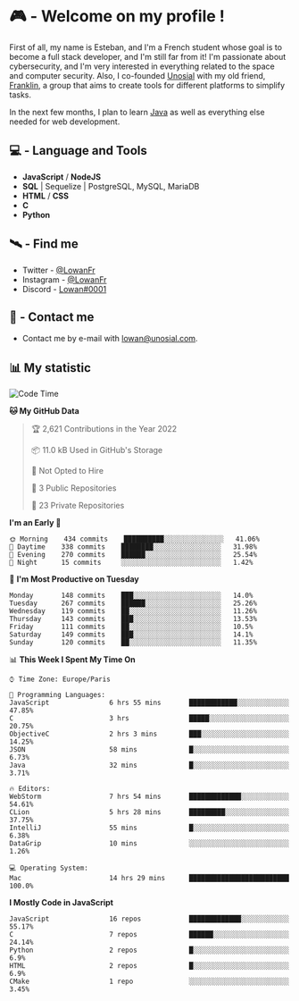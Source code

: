 # 🎮 - Welcome on my profile !
First of all, my name is Esteban, and I'm a French student whose goal is to become a full stack developer, and I'm still far from it!
I'm passionate about cybersecurity, and I'm very interested in everything related to the space and computer security.
Also, I co-founded [Unosial](https://github.com/Unosial) with my old friend, [Franklin](https://github.com/AbaFranklin/), a group that aims to create tools for different platforms to simplify tasks. 

In the next few months, I plan to learn [Java](https://www.java.com/) as well as everything else needed for web development.




## 💻 - Language and Tools
- **JavaScript** / **NodeJS**
- **SQL** | Sequelize | PostgreSQL, MySQL, MariaDB
- **HTML** / **CSS**
- **C**
- **Python**

## 🛰️ - Find me

 - Twitter - [@LowanFr](https://twitter.com/LowanFr/)
 - Instagram - [@LowanFr](https://instagram.com/LowanFr)
 - Discord -  [Lowan#0001](https://unosial.bio/Lowan)
 
## 📡 - Contact me
 - Contact me by e-mail with [lowan@unosial.com](mailto:lowan@unosial.com).

## 📊 My statistic
<!--START_SECTION:waka-->
![Code Time](http://img.shields.io/badge/Code%20Time-79%20hrs%2042%20mins-blue)

**🐱 My GitHub Data** 

> 🏆 2,621 Contributions in the Year 2022
 > 
> 📦 11.0 kB Used in GitHub's Storage 
 > 
> 🚫 Not Opted to Hire
 > 
> 📜 3 Public Repositories 
 > 
> 🔑 23 Private Repositories  
 > 
**I'm an Early 🐤** 

```text
🌞 Morning    434 commits    ██████████░░░░░░░░░░░░░░░   41.06% 
🌆 Daytime    338 commits    ████████░░░░░░░░░░░░░░░░░   31.98% 
🌃 Evening    270 commits    ██████░░░░░░░░░░░░░░░░░░░   25.54% 
🌙 Night      15 commits     ░░░░░░░░░░░░░░░░░░░░░░░░░   1.42%

```
📅 **I'm Most Productive on Tuesday** 

```text
Monday       148 commits    ███░░░░░░░░░░░░░░░░░░░░░░   14.0% 
Tuesday      267 commits    ██████░░░░░░░░░░░░░░░░░░░   25.26% 
Wednesday    119 commits    ██░░░░░░░░░░░░░░░░░░░░░░░   11.26% 
Thursday     143 commits    ███░░░░░░░░░░░░░░░░░░░░░░   13.53% 
Friday       111 commits    ██░░░░░░░░░░░░░░░░░░░░░░░   10.5% 
Saturday     149 commits    ███░░░░░░░░░░░░░░░░░░░░░░   14.1% 
Sunday       120 commits    ██░░░░░░░░░░░░░░░░░░░░░░░   11.35%

```


📊 **This Week I Spent My Time On** 

```text
⌚︎ Time Zone: Europe/Paris

💬 Programming Languages: 
JavaScript               6 hrs 55 mins       ████████████░░░░░░░░░░░░░   47.85% 
C                        3 hrs               █████░░░░░░░░░░░░░░░░░░░░   20.75% 
ObjectiveC               2 hrs 3 mins        ███░░░░░░░░░░░░░░░░░░░░░░   14.25% 
JSON                     58 mins             █░░░░░░░░░░░░░░░░░░░░░░░░   6.73% 
Java                     32 mins             █░░░░░░░░░░░░░░░░░░░░░░░░   3.71%

🔥 Editors: 
WebStorm                 7 hrs 54 mins       █████████████░░░░░░░░░░░░   54.61% 
CLion                    5 hrs 28 mins       █████████░░░░░░░░░░░░░░░░   37.75% 
IntelliJ                 55 mins             █░░░░░░░░░░░░░░░░░░░░░░░░   6.38% 
DataGrip                 10 mins             ░░░░░░░░░░░░░░░░░░░░░░░░░   1.26%

💻 Operating System: 
Mac                      14 hrs 29 mins      █████████████████████████   100.0%

```

**I Mostly Code in JavaScript** 

```text
JavaScript               16 repos            █████████████░░░░░░░░░░░░   55.17% 
C                        7 repos             ██████░░░░░░░░░░░░░░░░░░░   24.14% 
Python                   2 repos             █░░░░░░░░░░░░░░░░░░░░░░░░   6.9% 
HTML                     2 repos             █░░░░░░░░░░░░░░░░░░░░░░░░   6.9% 
CMake                    1 repo              ░░░░░░░░░░░░░░░░░░░░░░░░░   3.45%

```



<!--END_SECTION:waka-->
